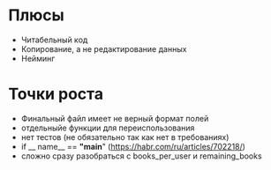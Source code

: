 # Плюсы
* Читабельный код
* Копирование, а не редактирование данных
* Нейминг




# Точки роста
* Финальный файл имеет не верный формат полей
* отдельныйе функции для переиспользования
* нет тестов (не обязательно так как нет в требованиях)
*  if __ name__ == __"main__" (https://habr.com/ru/articles/702218/)
* сложно сразу разобраться с books_per_user и remaining_books